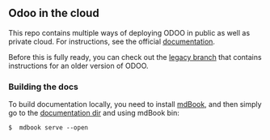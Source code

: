 Odoo in the cloud
---

This repo contains multiple ways of deploying ODOO in public as well as 
private cloud. For instructions, see the official 
[documentation](https://odoo-cloud.cloudflavor.io).

Before this is fully ready, you can check out the 
[legacy branch](https://github.com/cloudflavor/odoo-k8s/tree/legacy) that
contains instructions for an older version of ODOO.


### Building the docs

To build documentation locally, you need to install 
[mdBook](https://rust-lang.github.io/mdBook/), and then simply go to the 
[documentation dir](./documentation/) and using mdBook bin:

```shell
$  mdbook serve --open
```

